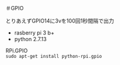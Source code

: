 ＃GPIO  

とりあえずGPIO14に3vを100回1秒間隔で出力  

- rasberry pi 3 b+  
- python 2.7.13  

RPi.GPIO  
`sudo apt-get install python-rpi.gpio`
